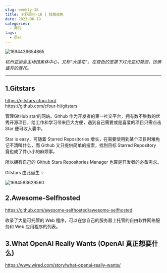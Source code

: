 ```yaml
---
slug: weekly-18
title: 子舒周刊-18 | 钱塘夜色
date: 2023-06-19
categories:
  - 周刊
tags:
  - 周刊
---
```


![1694436654865](https://imgurl.zishu.me/images/1694436654865.jpg)

*杭州亚运会主场馆奥体中心，又称“大莲花”。在夜色的笼罩下灯光变幻莫测，彷佛盛开的莲花。*

---

## 1.Gitstars

https://gitstars.cfour.top/  
https://github.com/cfour-hi/gitstars  

管理GitHub star的网站。Github 作为开发者的第一社交平台，拥有数不胜数的优秀开源项目，给工作和学习带来巨大方便，遇到自己需要或是喜爱的项目只需点击 Star 便可收入囊中。

Star is easy，可随着 Starred Repositories 增长，在需要使用到某个项目时难免记不清叫什么，而 Github 又只提供简单的搜索，找到目标 Starred Repository 竟也成了件小小的麻烦事。

所以拥有自己的 Github Stars Repositories Manager 也算是开发者的必备需求。

Gitstars 由此诞生 💡

![1694583629560](https://imgurl.zishu.me/images/1694583629560.jpg)


## 2.Awesome-Selfhosted

https://github.com/awesome-selfhosted/awesome-selfhosted

收录了大量可托管的 Web 程序，可以在您自己的服务器上托管的自由软件网络服务和 Web 应用程序的列表。

## 3.What OpenAI Really Wants (OpenAI 真正想要什么)

https://www.wired.com/story/what-openai-really-wants/
